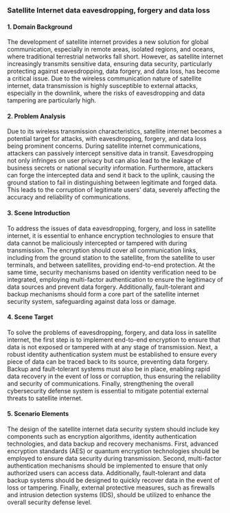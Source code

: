 ### Satellite Internet data eavesdropping, forgery and data loss

#### 1. Domain Background

The development of satellite internet provides a new solution for global communication, especially in remote areas, isolated regions, and oceans, where traditional terrestrial networks fall short. However, as satellite internet increasingly transmits sensitive data, ensuring data security, particularly protecting against eavesdropping, data forgery, and data loss, has become a critical issue. Due to the wireless communication nature of satellite internet, data transmission is highly susceptible to external attacks, especially in the downlink, where the risks of eavesdropping and data tampering are particularly high.

#### 2. Problem Analysis

Due to its wireless transmission characteristics, satellite internet becomes a potential target for attacks, with eavesdropping, forgery, and data loss being prominent concerns. During satellite internet communications, attackers can passively intercept sensitive data in transit. Eavesdropping not only infringes on user privacy but can also lead to the leakage of business secrets or national security information. Furthermore, attackers can forge the intercepted data and send it back to the uplink, causing the ground station to fail in distinguishing between legitimate and forged data. This leads to the corruption of legitimate users' data, severely affecting the accuracy and reliability of communications.

#### 3. Scene Introduction

To address the issues of data eavesdropping, forgery, and loss in satellite internet, it is essential to enhance encryption technologies to ensure that data cannot be maliciously intercepted or tampered with during transmission. The encryption should cover all communication links, including from the ground station to the satellite, from the satellite to user terminals, and between satellites, providing end-to-end protection. At the same time, security mechanisms based on identity verification need to be integrated, employing multi-factor authentication to ensure the legitimacy of data sources and prevent data forgery. Additionally, fault-tolerant and backup mechanisms should form a core part of the satellite internet security system, safeguarding against data loss or damage.

#### 4. Scene Target

To solve the problems of eavesdropping, forgery, and data loss in satellite internet, the first step is to implement end-to-end encryption to ensure that data is not exposed or tampered with at any stage of transmission. Next, a robust identity authentication system must be established to ensure every piece of data can be traced back to its source, preventing data forgery. Backup and fault-tolerant systems must also be in place, enabling rapid data recovery in the event of loss or corruption, thus ensuring the reliability and security of communications. Finally, strengthening the overall cybersecurity defense system is essential to mitigate potential external threats to satellite internet.

#### 5. Scenario Elements

The design of the satellite internet data security system should include key components such as encryption algorithms, identity authentication technologies, and data backup and recovery mechanisms. First, advanced encryption standards (AES) or quantum encryption technologies should be employed to ensure data security during transmission. Second, multi-factor authentication mechanisms should be implemented to ensure that only authorized users can access data. Additionally, fault-tolerant and data backup systems should be designed to quickly recover data in the event of loss or tampering. Finally, external protective measures, such as firewalls and intrusion detection systems (IDS), should be utilized to enhance the overall security defense level.
